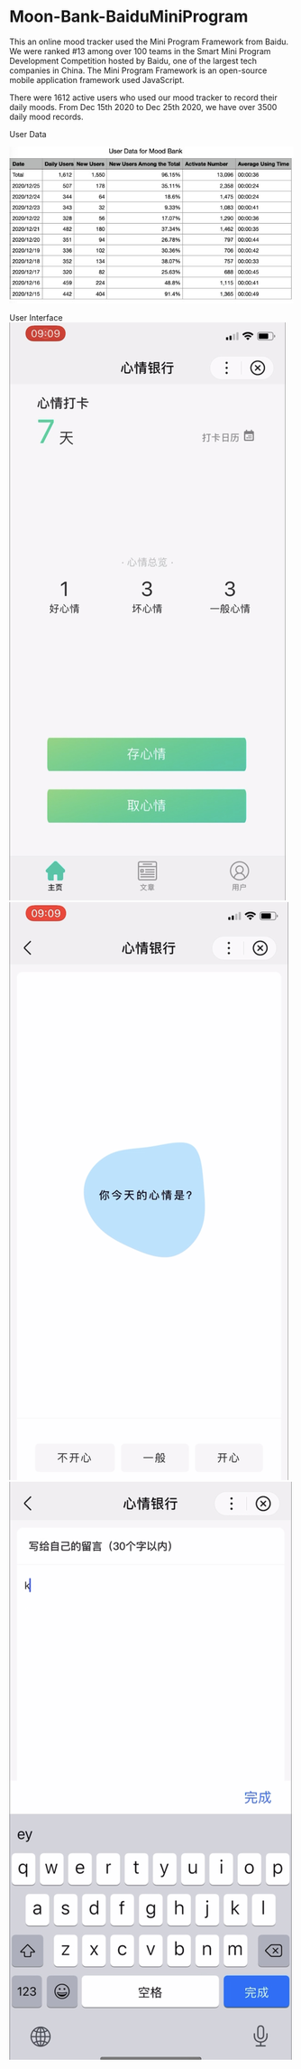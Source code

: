 # Moon-Bank-BaiduMiniProgram
This an online mood tracker used the Mini Program Framework from Baidu.
We were ranked #13 among over 100 teams in the Smart Mini Program Development Competition hosted by Baidu, one of the largest tech companies in China. The Mini Program Framework is an open-source mobile application framework used JavaScript.          

There were 1612 active users who used our mood tracker to record their daily moods. From Dec 15th 2020 to Dec 25th 2020, we have over 3500 daily mood records.

User Data

![screenshot](./userdata.jpg)

User Interface
![screenshot](./userinterface1.jpeg)
![screenshot](./userinterface2.jpeg)
![screenshot](./userinterface3.jpeg)
